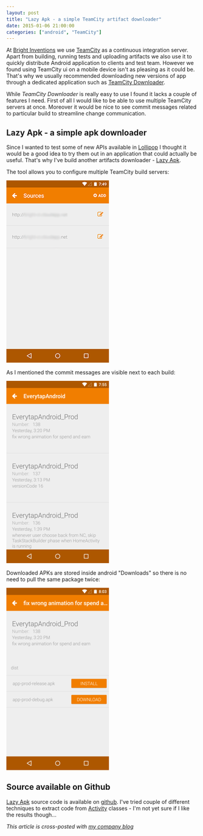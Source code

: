 ```yaml
---
layout: post
title: "Lazy Apk - a simple TeamCity artifact downloader"
date: 2015-01-06 21:00:00
categories: ["android", "TeamCity"]
---
```


At [Bright Inventions](http://brightinventions.pl) we use [TeamCity](https://www.jetbrains.com/teamcity/) as a continuous integration server. Apart from building, running tests and uploading artifacts we also use it to quickly distribute Android application to clients and test team. However we found using TeamCity ui on a mobile device isn't as pleasing as it could be. That's why we usually recommended downloading new versions of app through a dedicated application such as [TeamCity Downloader](https://play.google.com/store/apps/details?id=com.raidzero.teamcitydownloader).

While *TeamCity Downloader* is really easy to use I found it lacks a couple of features I need. First of all I would like to be able to use multiple TeamCity servers at once. Moreover it would be nice to see commit messages related to particular build to streamline change communication.

## Lazy Apk - a simple apk downloader

Since I wanted to test some of new APIs available in [Lollipop](https://www.android.com/versions/lollipop-5-0/) I thought it would be a good idea to try them out in an application that could actually be useful. That's why I've build another artifacts downloader - [Lazy Apk](https://play.google.com/store/apps/details?id=pl.brightinventions.lazyapk).


The tool allows you to configure multiple TeamCity build servers:

![Multiple sources](/images/lazy_apk_sources.png "Sources")

As I mentioned the commit messages are visible next to each build:

![Commit messages](/images/lazy_apk_builds.png "Commit messages")

Downloaded APKs are stored inside android "Downloads" so there is no need to pull the same package twice:

![Downloads](/images/lazy_apk_downloads.png "Downloads")

## Source available on Github

[Lazy Apk](https://play.google.com/store/apps/details?id=pl.brightinventions.lazyapk) source code is available on [github](https://github.com/bright/lazyapk). I've tried couple of different techniques to extract code from [Activity](http://developer.android.com/reference/android/app/Activity.html) classes - I'm not yet sure if I like the results though...

*This article is cross-posted with [my company blog](http://blog.brightinventions.pl)*
